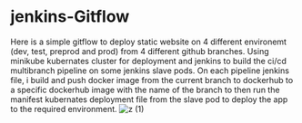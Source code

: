 # jenkins-Gitflow
Here is a simple gitflow to deploy static website on 4 different environemt (dev, test, preprod and prod) from 4 different github branches.
Using minikube kubernates cluster for deployment and jenkins to build the ci/cd multibranch pipeline on some jenkins slave pods.
On each pipeline jenkins file, i build and push docker image from the current branch to dockerhub to a specific dockerhub image with the name of the branch to then run the manifest kubernates deployment file from the slave pod to deploy the app to the required environment.
![z (1)](https://github.com/mohamedsamirspot/jenkins-Gitflow/assets/71722372/bf76b16e-fb25-4274-aeb9-4b137067e488)


